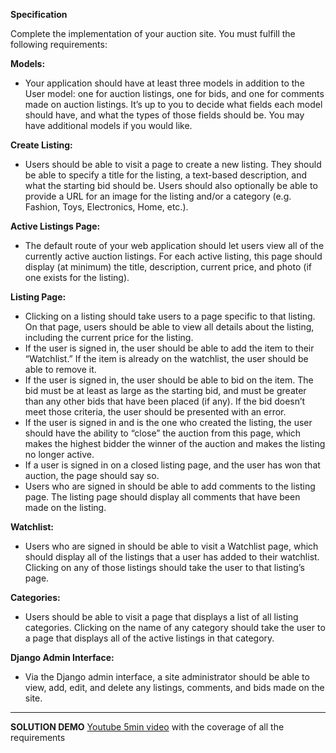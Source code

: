 **Specification**

Complete the implementation of your auction site. You must fulfill the following requirements:

**Models:** 
 - Your application should have at least three models in addition to the User model: one for auction listings, one for bids, and one for comments made on auction listings. It’s up to you to decide what fields each model should have, and what the types of those fields should be. You may have additional models if you would like.

**Create Listing:**
 -  Users should be able to visit a page to create a new listing. They should be able to specify a title for the listing, a text-based description, and what the starting bid should be. Users should also optionally be able to provide a URL for an image for the listing and/or a category (e.g. Fashion, Toys, Electronics, Home, etc.).

**Active Listings Page:** 
 - The default route of your web application should let users view all of the currently active auction listings. For each active listing, this page should display (at minimum) the title, description, current price, and photo (if one exists for the listing).

**Listing Page:** 
 - Clicking on a listing should take users to a page specific to that listing. On that page, users should be able to view all details about the listing, including the current price for the listing.
 - If the user is signed in, the user should be able to add the item to their “Watchlist.” If the item is already on the watchlist, the user should be able to remove it.
 - If the user is signed in, the user should be able to bid on the item. The bid must be at least as large as the starting bid, and must be greater than any other bids that have been placed (if any). If the bid doesn’t meet those criteria, the user should be presented with an error.
 - If the user is signed in and is the one who created the listing, the user should have the ability to “close” the auction from this page, which makes the highest bidder the winner of the auction and makes the listing no longer active.
 - If a user is signed in on a closed listing page, and the user has won that auction, the page should say so.
 - Users who are signed in should be able to add comments to the listing page. The listing page should display all comments that have been made on the listing.

**Watchlist:** 
 - Users who are signed in should be able to visit a Watchlist page, which should display all of the listings that a user has added to their watchlist. Clicking on any of those listings should take the user to that listing’s page.

**Categories:**
 - Users should be able to visit a page that displays a list of all listing categories. Clicking on the name of any category should take the user to a page that displays all of the active listings in that category.
 
**Django Admin Interface:**
 - Via the Django admin interface, a site administrator should be able to view, add, edit, and delete any listings, comments, and bids made on the site.

---
**SOLUTION DEMO** [Youtube 5min video](https://youtu.be/J0F8lWwTdCs) with the coverage of all the requirements
